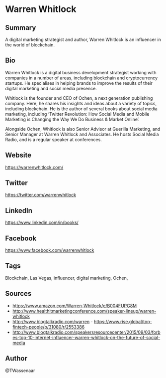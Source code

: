 # Warren Whitlock

## Summary
A digital marketing strategist and author, Warren Whitlock is an influencer in the world of blockchain.

## Bio
Warren Whitlock is a digital business development strategist working with companies in a number of areas, including blockchain and cryptocurrency startups. He specialises in helping brands to improve the results of their digital marketing and social media presence.

Whitlock is the founder and CEO of Ochen, a next generation publishing company. Here, he shares his insights and ideas about a variety of topics, including blockchain. He is the author of several books about social media marketing, including ‘Twitter Revolution: How Social Media and Mobile Marketing is Changing the Way We Do Business & Market Online’.

Alongside Ochen, Whitlock is also Senior Advisor at Guerilla Marketing, and Senior Manager at Warren Whitlock and Associates. He hosts Social Media Radio, and is a regular speaker at conferences.

## Website 
https://warrenwhitlock.com/

## Twitter 
https://twitter.com/warrenwhitlock

## LinkedIn 
https://www.linkedin.com/in/books/

## Facebook #
https://www.facebook.com/warrenwhitlock

## Tags
Blockchain, Las Vegas, influencer, digital marketing, Ochen,

## Sources 
- https://www.amazon.com/Warren-Whitlock/e/B004FUPG8M 
- http://www.healthitmarketingconference.com/speaker-lineup/warren-whitlock 
- http://www.blogtalkradio.com/warren - https://www.rise.global/top-fintech-people/p/31080/r/2553386 
- http://www.blogtalkradio.com/speakersresourcecenter/2015/09/03/forbes-top-10-internet-influencer-warren-whitlock-on-the-future-of-social-media

## Author
@TWassenaar

